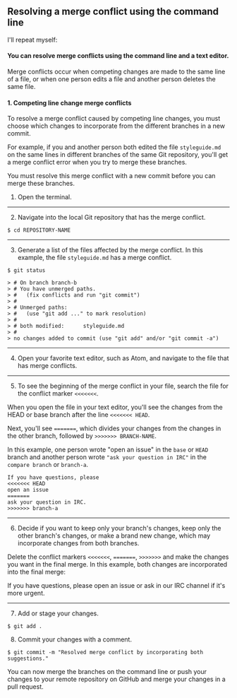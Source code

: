 ## Resolving a merge conflict using the command line

I'll repeat myself:

#### You can resolve merge conflicts using the command line and a text editor.

Merge conflicts occur when competing changes are made to the same line of a file, or when one person edits a file and another person deletes the same file.


#### 1. Competing line change merge conflicts

To resolve a merge conflict caused by competing line changes, you must choose which changes to incorporate from the different branches in a new commit.

For example, if you and another person both edited the file `styleguide.md` on the same lines in different branches of the same Git repository, you'll get a merge conflict error when you try to merge these branches.

You must resolve this merge conflict with a new commit before you can merge these branches.

1. Open the terminal.

---

2. Navigate into the local Git repository that has the merge conflict.

`$ cd REPOSITORY-NAME`

---

3. Generate a list of the files affected by the merge conflict. In this example, the file `styleguide.md` has a merge conflict.

`$ git status`

```
> # On branch branch-b
> # You have unmerged paths.
> #   (fix conflicts and run "git commit")
> #
> # Unmerged paths:
> #   (use "git add ..." to mark resolution)
> #
> # both modified:      styleguide.md
> #
> no changes added to commit (use "git add" and/or "git commit -a")
```

---

4. Open your favorite text editor, such as Atom, and navigate to the file that has merge conflicts.

---

5. To see the beginning of the merge conflict in your file, search the file for the conflict marker `<<<<<<<`.

When you open the file in your text editor, you'll see the changes from the HEAD or base branch after the line `<<<<<<< HEAD`.

Next, you'll see `=======`, which divides your changes from the changes in the other branch, followed by `>>>>>>> BRANCH-NAME`.

In this example, one person wrote "open an issue" in the `base` or `HEAD` branch and another person wrote `"ask your question in IRC"` in the `compare branch` or `branch-a`.

```
If you have questions, please
<<<<<<< HEAD
open an issue
=======
ask your question in IRC.
>>>>>>> branch-a
```

---

6. Decide if you want to keep only your branch's changes, keep only the other branch's changes, or make a brand new change, which may incorporate changes from both branches.

Delete the conflict markers ``<<<<<<<``, ``=======``, ``>>>>>>>`` and make the changes you want in the final merge. In this example, both changes are incorporated into the final merge:

If you have questions, please open an issue or ask in our IRC channel if it's more urgent.

---

7. Add or stage your changes.

`$ git add .`

8. Commit your changes with a comment.

`$ git commit -m "Resolved merge conflict by incorporating both suggestions."`


You can now merge the branches on the command line or push your changes to your remote repository on GitHub and merge your changes in a pull request.
